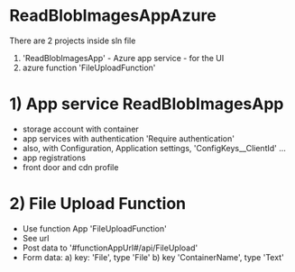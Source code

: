 # ReadBlobImagesAppAzure

There are 2 projects inside sln file
1) 'ReadBlobImagesApp' - Azure app service - for the UI
2) azure function 'FileUploadFunction'

# 1) App service ReadBlobImagesApp
- storage account with container
- app services with authentication 'Require authentication'
- also, with Configuration, Application settings, 'ConfigKeys__ClientId' ...
- app registrations
- front door and cdn profile

# 2) File Upload Function
- Use function App 'FileUploadFunction'
- See url
- Post data to '#functionAppUrl#/api/FileUpload'
- Form data:
a) key: 'File', type 'File'
b) key 'ContainerName', type 'Text'